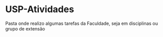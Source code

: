# USP-Atividades

Pasta onde realizo algumas tarefas da Faculdade, seja em disciplinas ou grupo de extensão

